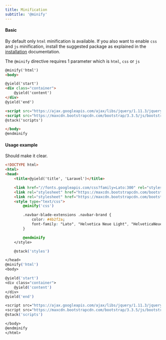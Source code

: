 ```yaml
---
title: Minification
subtitle: '@minify'
---
```


#### Basic
By default only `html` minification is available. If you also want to enable `css` and `js` minification, 
install the suggested package as explained in the [installation](../installation.html) documentation. 

The `@minify` directive requires 1 parameter which is `html`, `css` or `js`
```html
@minify('html')
<body>

@yield('start')
<div class="container">
    @yield('content')
</div>
@yield('end')

<script src="https://ajax.googleapis.com/ajax/libs/jquery/1.11.3/jquery.min.js"></script>
<script src="https://maxcdn.bootstrapcdn.com/bootstrap/3.3.5/js/bootstrap.min.js"></script>
@stack('scripts')

</body>
@endminify
```


#### Usage example
Should make it clear.
 
```html
<!DOCTYPE html>
<html>
<head>
    <title>@yield('title', 'Laravel')</title>

    <link href="//fonts.googleapis.com/css?family=Lato:300" rel="stylesheet" type="text/css">
    <link rel="stylesheet" href="https://maxcdn.bootstrapcdn.com/bootstrap/3.3.5/css/bootstrap.min.css">
    <link rel="stylesheet" href="https://maxcdn.bootstrapcdn.com/bootstrap/3.3.5/css/bootstrap-theme.min.css">
    <style type="text/css">
        @minify('css')

        .navbar-blade-extensions .navbar-brand {
            color: #4b2f2a;
            font-family: "Lato", "Helvetica Neue Light", "HelveticaNeue-Light", "Helvetica Neue", Calibri, Helvetica, Arial, sans-serif;
        }

        @endminify
    </style>

    @stack('styles')

</head>
@minify('html')
<body>

@yield('start')
<div class="container">
    @yield('content')
</div>
@yield('end')

<script src="https://ajax.googleapis.com/ajax/libs/jquery/1.11.3/jquery.min.js"></script>
<script src="https://maxcdn.bootstrapcdn.com/bootstrap/3.3.5/js/bootstrap.min.js"></script>
@stack('scripts')

</body>
@endminify
</html>
